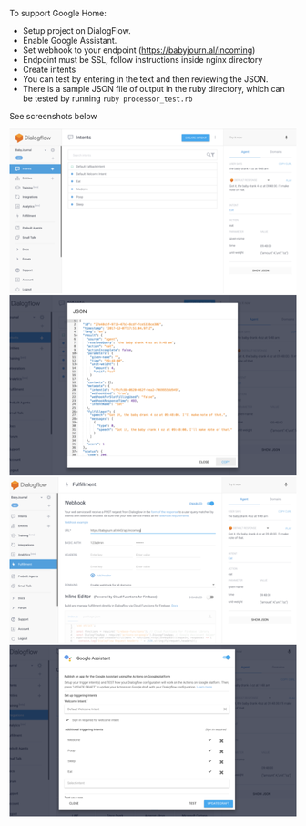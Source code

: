 To support Google Home:

* Setup project on DialogFlow.
 * Enable Google Assistant.
 * Set webhook to your endpoint (https://babyjourn.al/incoming)
 * Endpoint must be SSL, follow instructions inside nginx directory
* Create intents
* You can test by entering in the text and then reviewing the JSON.
* There is a sample JSON file of output in the ruby directory, which can be tested by running `ruby processor_test.rb`

See screenshots below

![1.png](1.png)
![2.png](2.png)
![3.png](3.png)
![4.png](4.png)